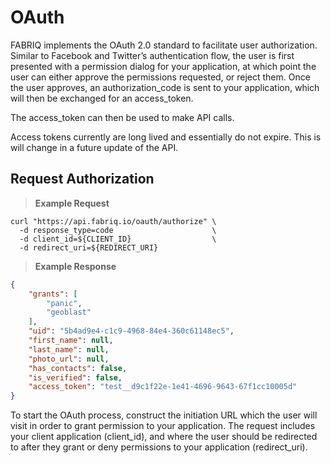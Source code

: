 # OAuth

FABRIQ implements the OAuth 2.0 standard to facilitate user authorization. Similar to Facebook and Twitter’s
authentication flow, the user is first presented with a permission dialog for your application, at which point
the user can either approve the permissions requested, or reject them. Once the user approves, an
authorization_code is sent to your application, which will then be exchanged for an access_token.

The access_token can then be used to make API calls.  

Access tokens currently are long lived and essentially do not expire.  This is will change in a future update of the API.  


## Request Authorization

> **Example Request**

```shell
curl "https://api.fabriq.io/oauth/authorize" \
  -d response_type=code                      \
  -d client_id=${CLIENT_ID}                  \
  -d redirect_uri=${REDIRECT_URI}
```


> **Example Response**

```json
{
    "grants": [
        "panic",
        "geoblast"
    ],
    "uid": "5b4ad9e4-c1c9-4968-84e4-360c61148ec5",
    "first_name": null,
    "last_name": null,
    "photo_url": null,
    "has_contacts": false,
    "is_verified": false,
    "access_token": "test__d9c1f22e-1e41-4696-9643-67f1cc10005d"
}
```

To start the OAuth process, construct the initiation URL which the user will visit in order to grant permission to
your application. The request includes your client application (client_id), and where the user should be redirected to
after they grant or deny permissions to your application (redirect_uri).
